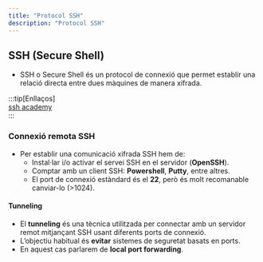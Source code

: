 ```yaml
---  
title: "Protocol SSH"  
description: "Protocol SSH"  
---  
```


## **SSH (Secure Shell)**  
   - SSH o Secure Shell és un protocol de connexió que permet establir una relació directa entre dues màquines de manera xifrada.  

:::tip[Enllaços]  
[ssh academy](https://www.ssh.com/academy/ssh)  
:::  

### **Connexió remota SSH**  
  - Per establir una comunicació xifrada SSH hem de:  
    - Instal·lar i/o activar el servei SSH en el servidor (**OpenSSH**).  
    - Comptar amb un client SSH: **Powershell**, **Putty**, entre altres.  
    - El port de connexió estàndard és el **22**, però és molt recomanable canviar-lo (>1024).  

#### **Tunneling**  
  - El **tunneling** és una tècnica utilitzada per connectar amb un servidor remot mitjançant SSH usant diferents ports de connexió.  
  - L’objectiu habitual és **evitar** sistemes de seguretat basats en ports.  
  - En aquest cas parlarem de **local port forwarding**.  